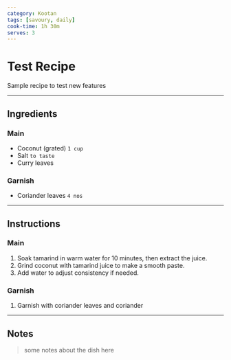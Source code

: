 ```yaml
---
category: Kootan
tags: [savoury, daily]
cook-time: 1h 30m
serves: 3
---
```


# Test Recipe
Sample recipe to test new features

---
## Ingredients

### Main
- Coconut (grated) `1 cup`
- Salt `to taste`
- Curry leaves

### Garnish
- Coriander leaves `4 nos`

---
## Instructions

### Main
1. Soak tamarind in warm water for 10 minutes, then extract the juice.
2. Grind coconut with tamarind juice to make a smooth paste.
3. Add water to adjust consistency if needed.

### Garnish
1. Garnish with coriander leaves and coriander

---
## Notes
> some notes about the dish here
